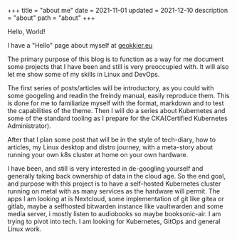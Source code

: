 +++
title = "about me"
date = 2021-11-01
updated = 2021-12-10
description = "about"
path = "about"
+++

Hello, World!

I have a "Hello" page about myself at [geokkjer.eu](https://geokkjer.eu)

The primary purpose of this blog is to function as a way for me document some projects that I have been and still is very preoccupied with. It will also let me show some of my skills in Linux and DevOps.

The first series of posts/articles will be introductory, as you could with some googeling and readin the freindy manual, easily reproduce them. This is done for me to familiarize myself with the format, markdown and to test the capabilities of the theme. Then I will do a series about Kubernetes and some of the standard tooling as I prepare for the CKA(Certified Kubernetes Administrator).

After that I plan some post that will be in the style of tech-diary, how to articles, my Linux desktop and distro journey, with a meta-story about running your own k8s cluster at home on your own hardware.

I have been, and still is very interested in de-googling yourself and generally taking back ownership of data in the cloud age. So the end goal, and purpose with this project is to have a self-hosted Kubernetes cluster running on metal with as many services as the hardware will permit. The apps I am looking at is Nextcloud, some implementation of git like gitea or gitlab, maybe a selfhosted bitwarden instance like vaultwarden and some media server, i mostly listen to audiobooks so maybe booksonic-air. I am trying to pivot into tech. I am looking for Kubernetes, GitOps and general Linux work.
